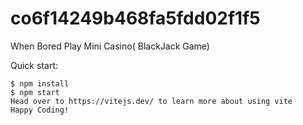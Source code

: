 # co6f14249b468fa5fdd02f1f5
When Bored Play Mini Casino( BlackJack Game)

Quick start:
```
$ npm install
$ npm start
Head over to https://vitejs.dev/ to learn more about using vite
Happy Coding!
